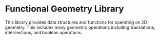 # Functional Geometry Library

This library provides data structures and functions for operating on 2D geometry. This includes many geometric operations including translations, intersections, and boolean operations.

